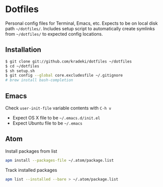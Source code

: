 Dotfiles
========
Personal config files for Terminal, Emacs, etc.  Expects to be on local disk path `~/dotfiles/`.  Includes setup script to automatically create symlinks from `~/dotfiles/` to expected config locations.

Installation
------------

``` bash
$ git clone git://github.com/kradeki/dotfiles ~/dotfiles
$ cd ~/dotfiles
$ sh setup.sh
$ git config --global core.excludesfile ~/.gitignore
# brew install bash-completion
```

Emacs
------------
Check `user-init-file` variable contents with `C-h v`

  *  Expect OS X file to be `~/.emacs.d/init.el`
  *  Expect Ubuntu file to be `~/.emacs`

Atom
------------
Install packages from list
``` bash
apm install --packages-file ~/.atom/package.list
```

Track installed packages
``` bash
apm list --installed --bare > ~/.atom/package.list
```

